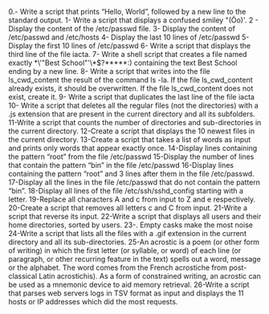  0.- Write a script that prints “Hello, World”, followed by a new line to the standard output.
1- Write a script that displays a confused smiley "(Ôo)'.
2 - Display the content of the /etc/passwd file.
3- Display the content of /etc/passwd and /etc/hosts
4- Display the last 10 lines of /etc/passwd
5- Display the first 10 lines of /etc/passwd
6- Write a script that displays the third line of the file iacta.
7- Write a shell script that creates a file named exactly \*\\'"Best School"\'\\*$\?\*\*\*\*\*:) containing the text Best School ending by a new line.
8- Write a script that writes into the file ls_cwd_content the result of the command ls -la. If the file ls_cwd_content already exists, it should be overwritten. If the file ls_cwd_content does not exist, create it.
9- Write a script that duplicates the last line of the file iacta
10- Write a script that deletes all the regular files (not the directories) with a .js extension that are present in the current directory and all its subfolders.
11-Write a script that counts the number of directories and sub-directories in the current directory.
12-Create a script that displays the 10 newest files in the current directory.
13-Create a script that takes a list of words as input and prints only words that appear exactly once.
14-Display lines containing the pattern “root” from the file /etc/passwd
15-Display the number of lines that contain the pattern “bin” in the file /etc/passwd
16-Display lines containing the pattern “root” and 3 lines after them in the file /etc/passwd.
17-Display all the lines in the file /etc/passwd that do not contain the pattern “bin”.
18-Display all lines of the file /etc/ssh/sshd_config starting with a letter.
19-Replace all characters A and c from input to Z and e respectively.
20-Create a script that removes all letters c and C from input.
21-Write a script that reverse its input.
22-Write a script that displays all users and their home directories, sorted by users.
23-. Empty casks make the most noise
24-Write a script that lists all the files with a .gif extension in the current directory and all its sub-directories.
25-An acrostic is a poem (or other form of writing) in which the first letter (or syllable, or word) of each line (or paragraph, or other recurring feature in the text) spells out a word, message or the alphabet. The word comes from the French acrostiche from post-classical Latin acrostichis). As a form of constrained writing, an acrostic can be used as a mnemonic device to aid memory retrieval.
26-Write a script that parses web servers logs in TSV format as input and displays the 11 hosts or IP addresses which did the most requests.

